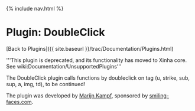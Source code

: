 {% include nav.html %}

# Plugin: DoubleClick

[Back to Plugins]({{ site.baseurl }}/trac/Documentation/Plugins.html)

'''This plugin is deprecated, and its functionality has moved to Xinha core.  See wiki:Documentation/UnsupportedPlugins'''

The DoubleClick plugin calls functions by doubleclick on tag (u, strike, sub, sup, a, img, td),
to be continued!

The plugin was developed by [Marijn Kampf](http://www.marijn.org), sponsored by [smiling-faces.com](http://www.smiling-faces.com).
